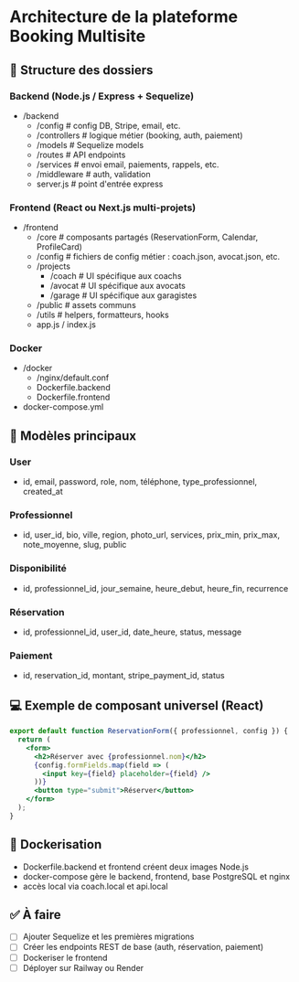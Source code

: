 # Architecture de la plateforme Booking Multisite

## 📁 Structure des dossiers

### Backend (Node.js / Express + Sequelize)
- /backend
  - /config          # config DB, Stripe, email, etc.
  - /controllers     # logique métier (booking, auth, paiement)
  - /models          # Sequelize models
  - /routes          # API endpoints
  - /services        # envoi email, paiements, rappels, etc.
  - /middleware      # auth, validation
  - server.js        # point d'entrée express

### Frontend (React ou Next.js multi-projets)
- /frontend
  - /core            # composants partagés (ReservationForm, Calendar, ProfileCard)
  - /config          # fichiers de config métier : coach.json, avocat.json, etc.
  - /projects
    - /coach         # UI spécifique aux coachs
    - /avocat        # UI spécifique aux avocats
    - /garage        # UI spécifique aux garagistes
  - /public          # assets communs
  - /utils           # helpers, formatteurs, hooks
  - app.js / index.js

### Docker
- /docker
  - /nginx/default.conf
  - Dockerfile.backend
  - Dockerfile.frontend
- docker-compose.yml

## 🧱 Modèles principaux

### User
- id, email, password, role, nom, téléphone, type_professionnel, created_at

### Professionnel
- id, user_id, bio, ville, region, photo_url, services, prix_min, prix_max, note_moyenne, slug, public

### Disponibilité
- id, professionnel_id, jour_semaine, heure_debut, heure_fin, recurrence

### Réservation
- id, professionnel_id, user_id, date_heure, status, message

### Paiement
- id, reservation_id, montant, stripe_payment_id, status

## 💻 Exemple de composant universel (React)
```jsx
export default function ReservationForm({ professionnel, config }) {
  return (
    <form>
      <h2>Réserver avec {professionnel.nom}</h2>
      {config.formFields.map(field => (
        <input key={field} placeholder={field} />
      ))}
      <button type="submit">Réserver</button>
    </form>
  );
}
```

## 🐳 Dockerisation

- Dockerfile.backend et frontend créent deux images Node.js
- docker-compose gère le backend, frontend, base PostgreSQL et nginx
- accès local via coach.local et api.local

## ✅ À faire
- [ ] Ajouter Sequelize et les premières migrations
- [ ] Créer les endpoints REST de base (auth, réservation, paiement)
- [ ] Dockeriser le frontend
- [ ] Déployer sur Railway ou Render
